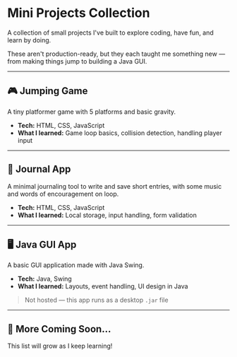 #  Mini Projects Collection

A collection of small projects I've built to explore coding, have fun, and learn by doing.

These aren't production-ready, but they each taught me something new — from making things jump to building a Java GUI. 

---

## 🎮 Jumping Game

A tiny platformer game with 5 platforms and basic gravity.

- **Tech:** HTML, CSS, JavaScript
- **What I learned:** Game loop basics, collision detection, handling player input



---

## 📔 Journal App

A minimal journaling tool to write and save short entries, with some music and words of encouragement on loop.

- **Tech:** HTML, CSS, JavaScript
- **What I learned:** Local storage, input handling, form validation

---

## 🖥️ Java GUI App

A basic GUI application made with Java Swing.

- **Tech:** Java, Swing
- **What I learned:** Layouts, event handling, UI design in Java


> Not hosted — this app runs as a desktop `.jar` file


---

## 📌 More Coming Soon...

This list will grow as I keep learning!

